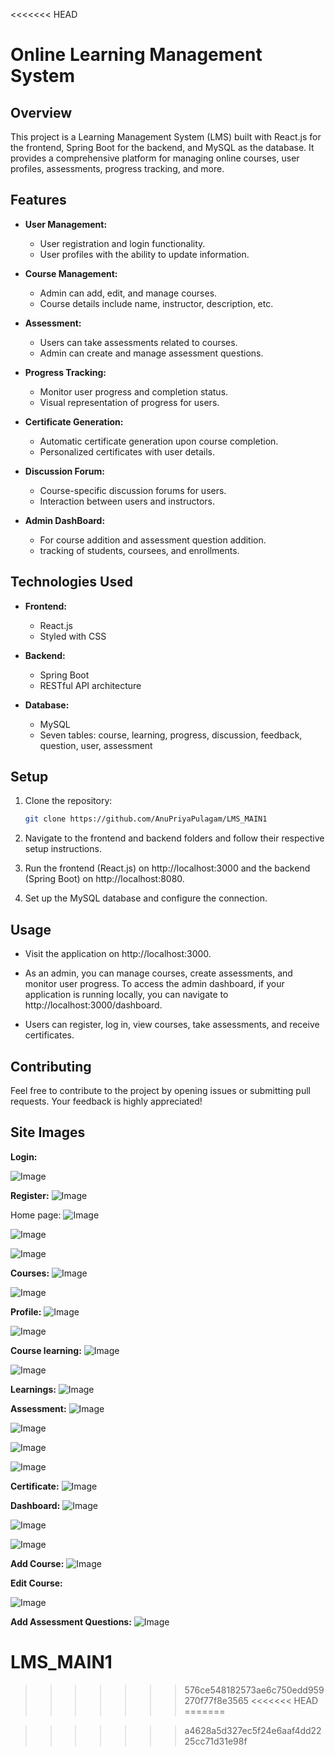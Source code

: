 <<<<<<< HEAD
# Online Learning Management System

## Overview

This project is a Learning Management System (LMS) built with React.js for the frontend, Spring Boot for the backend, and MySQL as the database. It provides a comprehensive platform for managing online courses, user profiles, assessments, progress tracking, and more.

## Features

- **User Management:**
  - User registration and login functionality.
  - User profiles with the ability to update information.

- **Course Management:**
  - Admin can add, edit, and manage courses.
  - Course details include name, instructor, description, etc.
  
- **Assessment:**
  - Users can take assessments related to courses.
  - Admin can create and manage assessment questions.

- **Progress Tracking:**
  - Monitor user progress and completion status.
  - Visual representation of progress for users.

- **Certificate Generation:**
  - Automatic certificate generation upon course completion.
  - Personalized certificates with user details.

- **Discussion Forum:**
  - Course-specific discussion forums for users.
  - Interaction between users and instructors.

- **Admin DashBoard:**
  - For course addition and assessment question addition.
  - tracking of students, coursees, and enrollments. 

## Technologies Used

- **Frontend:**
  - React.js
  - Styled with CSS

- **Backend:**
  - Spring Boot
  - RESTful API architecture

- **Database:**
  - MySQL
  - Seven tables: course, learning, progress, discussion, feedback, question, user, assessment

## Setup

1. Clone the repository:

    ```bash
    git clone https://github.com/AnuPriyaPulagam/LMS_MAIN1
    ```

2. Navigate to the frontend and backend folders and follow their respective setup instructions.

3. Run the frontend (React.js) on http://localhost:3000 and the backend (Spring Boot) on http://localhost:8080.

4. Set up the MySQL database and configure the connection.

## Usage

- Visit the application on http://localhost:3000.

- As an admin, you can manage courses, create assessments, and monitor user progress. To access the admin dashboard, if your application is running locally, you can navigate to http://localhost:3000/dashboard.

- Users can register, log in, view courses, take assessments, and receive certificates.

## Contributing

Feel free to contribute to the project by opening issues or submitting pull requests. Your feedback is highly appreciated!


## Site Images
**Login:**

![Image](https://github.com/user-attachments/assets/f4c3bf98-f928-4a17-b3a0-ac937ce5b2cf)



**Register:**
![Image](https://github.com/user-attachments/assets/1e3eb1de-f2d5-49c8-b595-4dd042c01d01)

Home page:
![Image](https://github.com/user-attachments/assets/2b458d04-9aa2-4fcf-b56e-ca24f09c58a8)


![Image](https://github.com/user-attachments/assets/8a2b6e85-003a-44b5-b905-04514a92b966)


![Image](https://github.com/user-attachments/assets/5a64ebeb-38d9-4b57-8961-4dfc2456c475)


**Courses:**
![Image](https://github.com/user-attachments/assets/78c4e6cd-de61-448a-b0c3-35c125d54e30)


![Image](https://github.com/user-attachments/assets/da1ad236-be46-4ddd-8998-33b0364a0015)

**Profile:**
![Image](https://github.com/user-attachments/assets/c1826423-d36b-4f3a-b418-8b5baec711a7)


![Image](https://github.com/user-attachments/assets/dbe4efc2-4704-40a5-ba4f-370f3ddf7bf0)

**Course learning:**
![Image](https://github.com/user-attachments/assets/c773e868-eff6-4b3d-b733-fbb6d7a15711)


![Image](https://github.com/user-attachments/assets/57994d4b-1ecc-46db-92a4-0688f08ce425)





**Learnings:**
![Image](https://github.com/user-attachments/assets/effcb76b-6e27-47e3-bd9c-b2144635ec7f)







**Assessment:**
![Image](https://github.com/user-attachments/assets/7eacdfe5-4147-4a88-bb99-3a60049624fd)


![Image](https://github.com/user-attachments/assets/b71b0f99-7a38-4c6f-b037-716d82cee603)


![Image](https://github.com/user-attachments/assets/d1bd2cea-ed68-4680-9fb9-f133894baa32)


![Image](https://github.com/user-attachments/assets/fb361ff5-2bb3-4dae-b7d1-da62c34985f7)

**Certificate:**
![Image](https://github.com/user-attachments/assets/ca6099a8-61d3-4217-84ee-441f59c968f8)



**Dashboard:**
![Image](https://github.com/user-attachments/assets/fce4b831-b55d-4d93-9e32-5674d8f04c90)


![Image](https://github.com/user-attachments/assets/db5094c3-c261-4898-b9e2-f69014c40b6b)


![Image](https://github.com/user-attachments/assets/12502ad6-b776-4492-b02b-092c9aafa9fa)



**Add Course:**
![Image](https://github.com/user-attachments/assets/de3b0adb-397d-457a-be8e-ea3a2ba5bd26)



**Edit Course:**

![Image](https://github.com/user-attachments/assets/f93b2793-0a85-4180-bb65-a7c17af818a2)



**Add Assessment Questions:**
![Image](https://github.com/user-attachments/assets/e3a4ef4b-e4c0-4812-a6f4-a8eccb2aba7d)




# LMS_MAIN1
>>>>>>> 576ce548182573ae6c750edd959270f77f8e3565
<<<<<<< HEAD
=======

>>>>>>> a4628a5d327ec5f24e6aaf4dd2225cc71d31e98f
